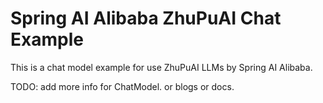 # Spring AI Alibaba ZhuPuAI Chat Example

This is a chat model example for use ZhuPuAI LLMs by Spring AI Alibaba.

TODO: add more info for ChatModel. or blogs or docs.
